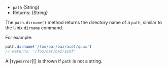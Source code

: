 <!-- YAML
added: v0.1.16
-->

* `path` {String}
* Returns: {String}

The `path.dirname()` method returns the directory name of a `path`, similar to
the Unix `dirname` command.

For example:

```js
path.dirname('/foo/bar/baz/asdf/quux')
// Returns: '/foo/bar/baz/asdf'
```

A [`TypeError`][] is thrown if `path` is not a string.

